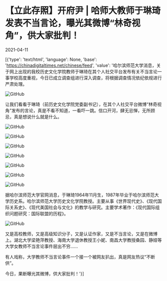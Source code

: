 # 【立此存照】开府尹 | ​哈师大教师于琳琦发表不当言论，曝光其微博“林奇视角”，供大家批判！

2021-04-11

[{'type': 'text/html', 'language': None, 'base': 'https://chinadigitaltimes.net/chinese/feed', 'value': '哈尔滨师范大学消息，关于网上出现的我校历史文化学院教师于琳琦在其个人社交平台发布有关不当言论一事学校高度重视，今日已成立调查组进行深入调查，将根据调查情况依纪依规进行严肃处理。

![GitHub](https://chinadigitaltimes.net/chinese/files/2021/04/post-664677-607322ec50c8d.)

让我们看看于琳琦（前历史文化学院党委副书记），在其个人社交平台微博“林奇视角”发布的言论，真是不看不知道，一看吓一跳。信口开河，肆无忌惮，无所顾忌，真是想说什么就是什么。

![GitHub](https://chinadigitaltimes.net/chinese/files/2021/04/post-664677-607322ee2c3b4.)

![GitHub](https://chinadigitaltimes.net/chinese/files/2021/04/post-664677-607322f00b6b6.)

![GitHub](https://chinadigitaltimes.net/chinese/files/2021/04/post-664677-607322f2105f2.)

![GitHub](https://chinadigitaltimes.net/chinese/files/2021/04/post-664677-607322f3e1118.)

![GitHub](https://chinadigitaltimes.net/chinese/files/2021/04/post-664677-607322f571680.)

![GitHub](https://chinadigitaltimes.net/chinese/files/2021/04/post-664677-607322f74b70f.)

![GitHub](https://chinadigitaltimes.net/chinese/files/2021/04/post-664677-607322f8d15f2.)

据哈尔滨师范大学官网消息，于琳琦1964年11月生，1987年毕业于哈尔滨师范大学历史系。哈尔滨师范大学历史文化学院教授。主要从事《世界现代史》、《现代国际关系史》、《现代美国社会与文化》的教学与研究。主要学术著作：《现代国际组织问题研究：国际联盟的历程》。



![GitHub](https://chinadigitaltimes.net/chinese/files/2021/04/640-4.jpeg)

又是高校教师，又是高级知识分子，又是认证作家，又是不当言论，又是在微博上。湖北大学梁艳萍教授、海南大学退休教授王小妮、南昌大学教授桑园、静娅等大学女教师不当言论事件层出不穷……

有人戏称，大学教师不当言论事件一个接一个被网友扒出，真是网友热议“不断供”。

今日，果断曝光其微博，供大家批判！'}]